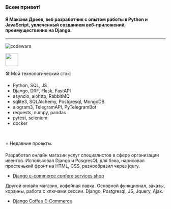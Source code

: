 <h3> Всем привет! </h3>
<h4> Я Максим Дреев, веб разработчик с опытом работы в Python и JavaScript, увлеченный созданием веб-приложений, преимущественно на Django.</h4>
<hr>

![codewars](https://www.codewars.com/users/RichMan24/badges/large)

<a href="https://leetcode.com/u/RichMan24/">
  <img src="https://github.com/blackcater/blackcater/raw/main/images/social-leetcode.svg"  height="40" style="max-width: 100%;" border="0">
</a>

🛠️ Мой технологический стэк:
+ Python, SQL, JS
+ Django, DRF, Flask, FastAPI
+ asyncio, aiohttp, RabbitMQ
+ sqlite3, SQLAlchemy, Postgresql, MongoDB  
+ aiogram3, TelegramAPI, PyTelegramBot  
+ requests, numpy, pandas
+ pytest, selenium
+ docker
<br>

⭐ Недавние проекты:

Разработал онлайн магазин услуг специалистов в сфере организации ивентов. Использовал Django и PosgresQL для бэка, нарисовал простенький фронт на HTML, CSS, разнообразил через jqury. 
+ <a href="https://github.com/Richman-24/Django_ecom_conferance_shop">Django e-commerce confere services shop</a>

Другой онлайн магазин, кофейная лавка. Основной функционал, заказы, корзины, работа с ключами сессии. Django, Postgresql, JS, Jquery, Ajax. 
+ <a href="https://github.com/Richman-24/E-Commerse-dj">Django Coffee E-Commerce </a>
